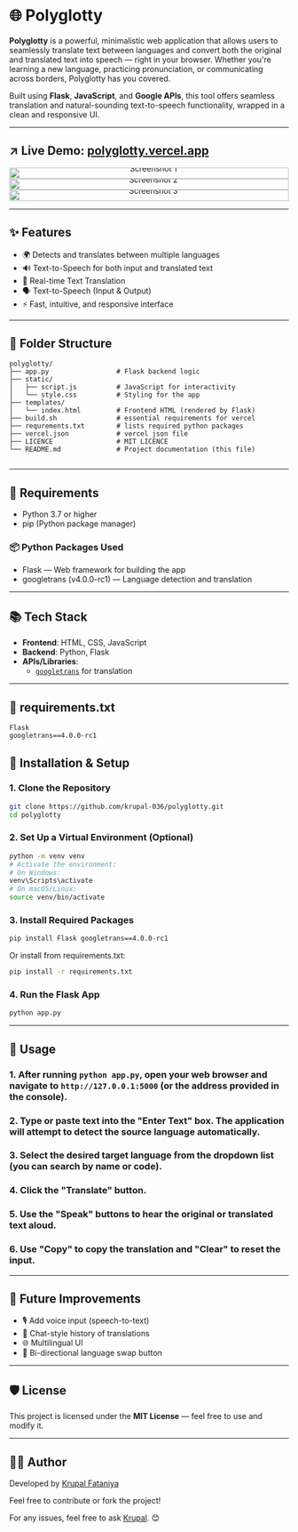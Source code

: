# 🌐 Polyglotty

**Polyglotty** is a powerful, minimalistic web application that allows users to seamlessly translate text between languages and convert both the original and translated text into speech — right in your browser. Whether you're learning a new language, practicing pronunciation, or communicating across borders, Polyglotty has you covered.

Built using **Flask**, **JavaScript**, and **Google APIs**, this tool offers seamless translation and natural-sounding text-to-speech functionality, wrapped in a clean and responsive UI.

---
## ↗️ Live Demo: [polyglotty.vercel.app](https://polyglotty.vercel.app/)

<div align="center" style="display: flex; flex-direction: column; border: none; padding: 0; margin: 0; line-height: 0;">
  <img src="https://github.com/user-attachments/assets/8c3791ec-f135-43d0-8503-97936ea82fe4" alt="Screenshot 1" style="width: 100%; display: block; margin: 0; padding: 0; border: none;">
  <img src="https://github.com/user-attachments/assets/b1a6d718-34a1-47d0-84c3-ed2bae0b3ba4" alt="Screenshot 2" style="width: 100%; display: block; margin: 0; padding: 0; border: none;">
  <img src="https://github.com/user-attachments/assets/9e04469a-1604-47bd-a689-bdf55ec24eba" alt="Screenshot 3" style="width: 100%; display: block; margin: 0; padding: 0; border: none;">
</div>

---
## ✨ Features

- 🌍 Detects and translates between multiple languages
- 🔊 Text-to-Speech for both input and translated text
- 🔁 Real-time Text Translation
- 🗣️ Text-to-Speech (Input & Output)
- ⚡ Fast, intuitive, and responsive interface

---

## 📁 Folder Structure

```
polyglotty/
├── app.py                 # Flask backend logic
├── static/
│   ├── script.js          # JavaScript for interactivity
│   └── style.css          # Styling for the app
├── templates/
│   └── index.html         # Frontend HTML (rendered by Flask)
├── build.sh               # essential requirements for vercel
├── requrements.txt        # lists required python packages
├── vercel.json            # vercel json file
├── LICENCE                # MIT LICENCE
└── README.md              # Project documentation (this file)


```

---

## 🚀 Requirements

- Python 3.7 or higher
- pip (Python package manager)

### 📦 Python Packages Used
- Flask — Web framework for building the app
- googletrans (v4.0.0-rc1) — Language detection and translation

---

## 📚 Tech Stack

- **Frontend**: HTML, CSS, JavaScript
- **Backend**: Python, Flask
- **APIs/Libraries**:
  - [`googletrans`](https://pypi.org/project/googletrans/) for translation

---

## 📄 requirements.txt

```
Flask
googletrans==4.0.0-rc1
```


## 🔧 Installation & Setup

### 1. Clone the Repository

```bash
git clone https://github.com/krupal-036/polyglotty.git
cd polyglotty
```

### 2. Set Up a Virtual Environment (Optional)

```bash
python -m venv venv
# Activate the environment:
# On Windows:
venv\Scripts\activate
# On macOS/Linux:
source venv/bin/activate
```

### 3. Install Required Packages

```bash
pip install Flask googletrans==4.0.0-rc1
```

Or install from requirements.txt:

```bash
pip install -r requirements.txt
```

### 4. Run the Flask App

```bash
python app.py
```

---

## 🚀 Usage

### 1. After running `python app.py`, open your web browser and navigate to `http://127.0.0.1:5000` (or the address provided in the console).
### 2. Type or paste text into the "Enter Text" box. The application will attempt to detect the source language automatically.
### 3. Select the desired target language from the dropdown list (you can search by name or code).
### 4. Click the "Translate" button.
### 5. Use the "Speak" buttons to hear the original or translated text aloud.
### 6. Use "Copy" to copy the translation and "Clear" to reset the input.

---

## 📌 Future Improvements

- 🎙️ Add voice input (speech-to-text)
- 💬 Chat-style history of translations
- 🌐 Multilingual UI
- 🔁 Bi-directional language swap button

---

## 🛡️ License

This project is licensed under the **MIT License** — feel free to use and modify it.

---

## 👨‍💻 Author

Developed by [Krupal Fataniya](https://github.com/krupal-036)

Feel free to contribute or fork the project!

For any issues, feel free to ask [Krupal](mailto:krupalfataniya007@gmail.com). 😊
